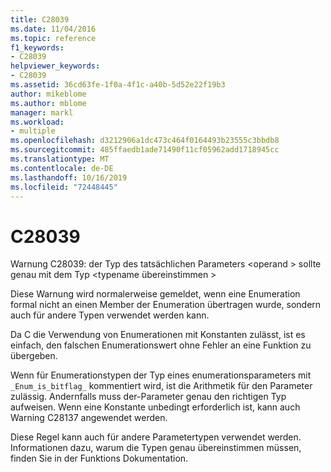 ```yaml
---
title: C28039
ms.date: 11/04/2016
ms.topic: reference
f1_keywords:
- C28039
helpviewer_keywords:
- C28039
ms.assetid: 36cd63fe-1f0a-4f1c-a40b-5d52e22f19b3
author: mikeblome
ms.author: mblome
manager: markl
ms.workload:
- multiple
ms.openlocfilehash: d3212906a1dc473c464f0164493b23555c3bbdb8
ms.sourcegitcommit: 485ffaedb1ade71490f11cf05962add1718945cc
ms.translationtype: MT
ms.contentlocale: de-DE
ms.lasthandoff: 10/16/2019
ms.locfileid: "72448445"
---
```

# <a name="c28039"></a>C28039
Warnung C28039: der Typ des tatsächlichen Parameters \<operand > sollte genau mit dem Typ \<typename übereinstimmen >

 Diese Warnung wird normalerweise gemeldet, wenn eine Enumeration formal nicht an einen Member der Enumeration übertragen wurde, sondern auch für andere Typen verwendet werden kann.

 Da C die Verwendung von Enumerationen mit Konstanten zulässt, ist es einfach, den falschen Enumerationswert ohne Fehler an eine Funktion zu übergeben.

 Wenn für Enumerationstypen der Typ eines enumerationsparameters mit `_Enum_is_bitflag_` kommentiert wird, ist die Arithmetik für den Parameter zulässig. Andernfalls muss der-Parameter genau den richtigen Typ aufweisen. Wenn eine Konstante unbedingt erforderlich ist, kann auch Warning C28137 angewendet werden.

 Diese Regel kann auch für andere Parametertypen verwendet werden. Informationen dazu, warum die Typen genau übereinstimmen müssen, finden Sie in der Funktions Dokumentation.
